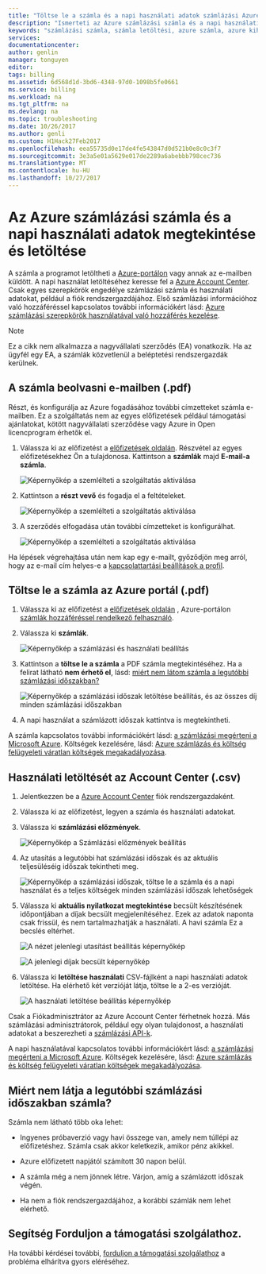 ```yaml
---
title: "Töltse le a számla és a napi használati adatok számlázási Azure |} Microsoft Docs"
description: "Ismerteti az Azure számlázási számla és a napi használati adatok megtekintése és letöltése."
keywords: "számlázási számla, számla letöltési, azure számla, azure kihasználtsága"
services: 
documentationcenter: 
author: genlin
manager: tonguyen
editor: 
tags: billing
ms.assetid: 6d568d1d-3bd6-4348-97d0-1098b5fe0661
ms.service: billing
ms.workload: na
ms.tgt_pltfrm: na
ms.devlang: na
ms.topic: troubleshooting
ms.date: 10/26/2017
ms.author: genli
ms.custom: H1Hack27Feb2017
ms.openlocfilehash: eea55735d0e17de4fe543847d0d521b0e8c0c3f7
ms.sourcegitcommit: 3e3a5e01a5629e017de2289a6abebbb798cec736
ms.translationtype: MT
ms.contentlocale: hu-HU
ms.lasthandoff: 10/27/2017
---
```

# <a name="download-or-view-your-azure-billing-invoice-and-daily-usage-data"></a>Az Azure számlázási számla és a napi használati adatok megtekintése és letöltése
A számla a programot letöltheti a [Azure-portálon](https://portal.azure.com/#blade/Microsoft_Azure_Billing/SubscriptionsBlade) vagy annak az e-mailben küldött. A napi használat letöltéséhez keresse fel a [Azure Account Center](https://account.azure.com/Subscriptions). Csak egyes szerepkörök engedélye számlázási számla és használati adatokat, például a fiók rendszergazdájához. Első számlázási információhoz való hozzáféréssel kapcsolatos további információkért lásd: [Azure számlázási szerepkörök használatával való hozzáférés kezelése](billing-manage-access.md).

>[!NOTE]
>Ez a cikk nem alkalmazza a nagyvállalati szerződés (EA) vonatkozik. Ha az ügyfél egy EA, a számlák közvetlenül a beléptetési rendszergazdák kerülnek.

## <a name="get-your-invoice-in-email-pdf"></a>A számla beolvasni e-mailben (.pdf)
Részt, és konfigurálja az Azure fogadásához további címzetteket számla e-mailben. Ez a szolgáltatás nem az egyes előfizetések például támogatási ajánlatokat, kötött nagyvállalati szerződése vagy Azure in Open licencprogram érhetők el.

1. Válassza ki az előfizetést a [előfizetések oldalán](https://portal.azure.com/#blade/Microsoft_Azure_Billing/SubscriptionsBlade). Részvétel az egyes előfizetésekhez Ön a tulajdonosa. Kattintson a **számlák** majd **E-mail-a számla**. 

    ![Képernyőkép a szemlélteti a szolgáltatás aktiválása](./media/billing-download-azure-invoice-daily-usage-date/InvoicesDeepLink.PNG)
    
2. Kattintson a **részt vevő** és fogadja el a feltételeket.

    ![Képernyőkép a szemlélteti a szolgáltatás aktiválása](./media/billing-download-azure-invoice-daily-usage-date/InvoiceArticleStep2.PNG)
 
3. A szerződés elfogadása után további címzetteket is konfigurálhat.

    ![Képernyőkép a szemlélteti a szolgáltatás aktiválása](./media/billing-download-azure-invoice-daily-usage-date/InvoiceArticleStep3.PNG)
    
Ha lépések végrehajtása után nem kap egy e-mailt, győződjön meg arról, hogy az e-mail cím helyes-e a [kapcsolattartási beállítások a profil](https://account.windowsazure.com/profile).

## <a name="download-invoice-from-azure-portal-pdf"></a>Töltse le a számla az Azure portál (.pdf)

1. Válassza ki az előfizetést a [előfizetések oldalán](https://portal.azure.com/#blade/Microsoft_Azure_Billing/SubscriptionsBlade) , Azure-portálon [számlák hozzáféréssel rendelkező felhasználó](billing-manage-access.md).

2. Válassza ki **számlák**. 

    ![Képernyőkép a számlázási és használati beállítás](./media/billing-download-azure-invoice-daily-usage-date/billingandusage.png) 

3. Kattintson a **töltse le a számla** a PDF számla megtekintéséhez. Ha a felirat látható **nem érhető el**, lásd: [miért nem látom számla a legutóbbi számlázási időszakban?](#noinvoice)

    ![Képernyőkép a számlázási időszak letöltése beállítás, és az összes díj minden számlázási időszakban](./media/billing-download-azure-invoice-daily-usage-date/billing4.png)

4. A napi használat a számlázott időszak kattintva is megtekintheti. 

A számla kapcsolatos további információkért lásd: [a számlázási megérteni a Microsoft Azure](billing-understand-your-bill.md). Költségek kezelésére, lásd: [Azure számlázás és költség felügyeleti váratlan költségek megakadályozása](billing-getting-started.md).

## <a name="download-usage-from-the-account-center-csv"></a>Használati letöltését az Account Center (.csv)

1. Jelentkezzen be a [Azure Account Center](https://account.windowsazure.com/subscriptions) fiók rendszergazdaként.

2. Válassza ki az előfizetést, legyen a számla és használati adatokat.

3. Válassza ki **számlázási előzmények**. 

    ![Képernyőkép a Számlázási előzmények beállítás](./media/billing-download-azure-invoice-daily-usage-date/Billinghisotry.png)

4. Az utasítás a legutóbbi hat számlázási időszak és az aktuális teljesüléséig időszak tekintheti meg. 

    ![Képernyőkép a számlázási időszak, töltse le a számla és a napi használat és a teljes költségek minden számlázási időszak lehetőségek](./media/billing-download-azure-invoice-daily-usage-date/billingSum.png)

5. Válassza ki **aktuális nyilatkozat megtekintése** becsült készítésének időpontjában a díjak becsült megjelenítéséhez. Ezek az adatok naponta csak frissül, és nem tartalmazhatják a használati. A havi számla Ez a becslés eltérhet.

    ![A nézet jelenlegi utasítást beállítás képernyőkép](./media/billing-download-azure-invoice-daily-usage-date/billingSum2.png)

    ![A jelenlegi díjak becsült képernyőkép](./media/billing-download-azure-invoice-daily-usage-date/billingSum3.png)

6. Válassza ki **letöltése használati** CSV-fájlként a napi használati adatok letöltése. Ha elérhető két verzióját látja, töltse le a 2-es verzióját.

    ![A használati letöltése beállítás képernyőkép](./media/billing-download-azure-invoice-daily-usage-date/DLusage.png)

Csak a Fiókadminisztrátor az Azure Account Center férhetnek hozzá. Más számlázási adminisztrátorok, például egy olyan tulajdonost, a használati adatokat a beszerezheti a [számlázási API-k](billing-usage-rate-card-overview.md).

A napi használatával kapcsolatos további információkért lásd: [a számlázási megérteni a Microsoft Azure](billing-understand-your-bill.md). Költségek kezelésére, lásd: [Azure számlázás és költség felügyeleti váratlan költségek megakadályozása](billing-getting-started.md).

## <a name="noinvoice"></a>Miért nem látja a legutóbbi számlázási időszakban számla?

Számla nem látható több oka lehet:

- Ingyenes próbaverzió vagy havi összege van, amely nem túllépi az előfizetéshez. Számla csak akkor keletkezik, amikor pénz akikkel.

- Azure előfizetett napjától számított 30 napon belül.

- A számla még a nem jönnek létre. Várjon, amíg a számlázott időszak végén.

- Ha nem a fiók rendszergazdájához, a korábbi számlák nem lehet elérhető.

## <a name="need-help-contact-support"></a>Segítség Forduljon a támogatási szolgálathoz.
Ha további kérdései további, [forduljon a támogatási szolgálathoz](https://portal.azure.com/?#blade/Microsoft_Azure_Support/HelpAndSupportBlade) a probléma elhárítva gyors eléréséhez.

